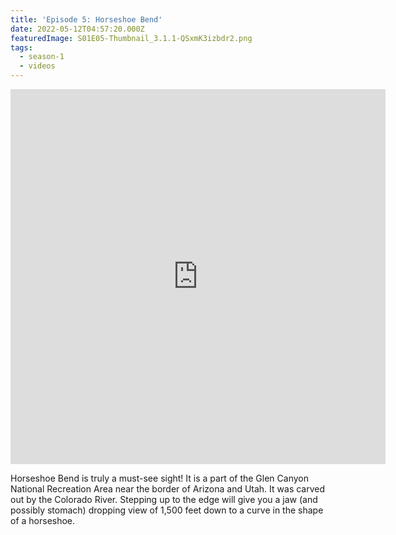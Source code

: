 ```yaml
---
title: 'Episode 5: Horseshoe Bend'
date: 2022-05-12T04:57:20.000Z
featuredImage: S01E05-Thumbnail_3.1.1-QSxmK3izbdr2.png
tags:
  - season-1
  - videos
---
```

<iframe  allowfullscreen="true" title="Horseshoe Bend and Glen Canyon Dam | Full Time RV Travel" width="600" height="600" src="https://www.youtube.com/embed/WiV5Q_1iHIU?feature=oembed&amp;color=red&amp;rel=1&amp;controls=1&amp;fs=1&amp;iv_load_policy=0&amp;autoplay=0&amp;modestbranding=0&amp;cc_load_policy=0&amp;playsinline=1" frameborder="0" allow="accelerometer; encrypted-media;accelerometer;autoplay;clipboard-write;gyroscope;picture-in-picture clipboard-write; encrypted-media; gyroscope; picture-in-picture; web-share" referrerpolicy="strict-origin-when-cross-origin"></iframe>

Horseshoe Bend is truly a must-see sight! It is a part of the Glen Canyon National Recreation Area near the border of Arizona and Utah. It was carved out by the Colorado River. Stepping up to the edge will give you a jaw (and possibly stomach) dropping view of 1,500 feet down to a curve in the shape of a horseshoe.